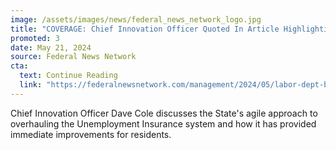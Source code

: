 ```yaml
---
image: /assets/images/news/federal_news_network_logo.jpg
title: "COVERAGE: Chief Innovation Officer Quoted In Article Highlighting NJ As Model For Modernizing Unemployment Insurance Systems"
promoted: 3
date: May 21, 2024 
source: Federal News Network
cta:
  text: Continue Reading
  link: "https://federalnewsnetwork.com/management/2024/05/labor-dept-backs-state-by-state-refresh-of-ui-benefits-systems-rocked-by-pandemic/"
---
```


Chief Innovation Officer Dave Cole discusses the State's agile approach to overhauling the Unemployment Insurance system and how it has provided immediate improvements for residents.
